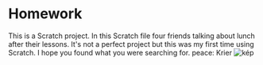 # Homework 

This is a Scratch project. In this Scratch file four friends talking about lunch after their lessons. It's not a perfect project but this was my first time using Scratch. I hope you found what you were searching for.
peace: Krier
![kép](https://user-images.githubusercontent.com/99265449/155895866-ca217763-1e87-4b65-8097-121d2b2bca15.png)
